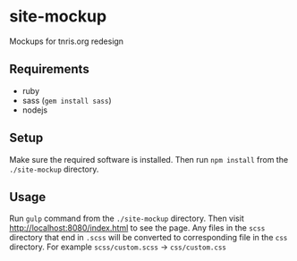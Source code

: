 # site-mockup

Mockups for tnris.org redesign


## Requirements

  - ruby
  - sass (`gem install sass`)
  - nodejs


## Setup

Make sure the required software is installed. Then run `npm install` from the `./site-mockup` directory.


## Usage

Run `gulp` command from the `./site-mockup` directory. Then visit
[http://localhost:8080/index.html](http://localhost:8080/index.html) to see the page. Any files in the `scss`
directory that end in `.scss` will be converted to corresponding file in the
`css` directory. For example `scss/custom.scss` -> `css/custom.css`
